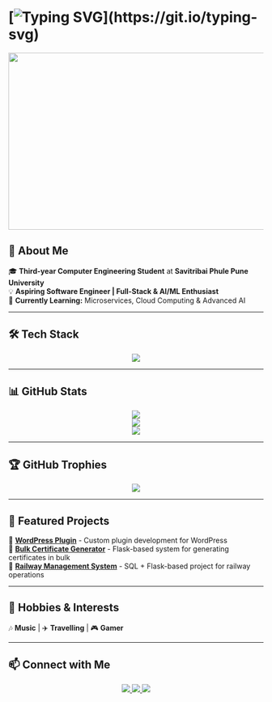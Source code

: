 # [![Typing SVG](https://readme-typing-svg.herokuapp.com?font=Fira+Code&size=22&pause=1000&color=F74C00&width=600&lines=Hey+there!+👋;I'm+Anand+Bora!;Aspiring+Software+Engineer;Passionate+about+AI%2FML+and+Development!)](https://git.io/typing-svg)  

<p align="center">
  <img src="[https://bilginc.com/editorFiles/4fb239cb.gif](https://media.tenor.com/trwMzHIDQlQAAAAi/hack-hacking.gif)" width="600" height="350">
</p>

## 🚀 About Me  
🎓 **Third-year Computer Engineering Student** at **Savitribai Phule Pune University**  
💡 **Aspiring Software Engineer | Full-Stack & AI/ML Enthusiast**  
🌱 **Currently Learning:** Microservices, Cloud Computing & Advanced AI  

---

## 🛠️ Tech Stack  

<p align="center">  
  <img src="https://skillicons.dev/icons?i=python,java,js,html,css,react,flask,mongodb,mysql,git,github,vscode" />
</p>  

---

## 📊 GitHub Stats  

<p align="center">
  <img src="https://github-readme-streak-stats.herokuapp.com/?user=Anand-Bora-0001&theme=radical&hide_border=true" />
  <br>
  <img src="https://github-readme-stats.vercel.app/api?username=Anand-Bora-0001&show_icons=true&theme=radical&hide=contribs" />
  <br>
  <img src="https://github-readme-stats.vercel.app/api/top-langs/?username=Anand-Bora-0001&layout=compact&theme=radical" />
</p>

---

## 🏆 GitHub Trophies  
<p align="center">  
  <img src="https://github-profile-trophy.vercel.app/?username=Anand-Bora-0001&theme=darkhub&margin-w=15&margin-h=15&no-bg=true&no-frame=true" />  
</p>

---

## 📌 Featured Projects  
🚀 **[WordPress Plugin](#)** - Custom plugin development for WordPress  
📜 **[Bulk Certificate Generator](#)** - Flask-based system for generating certificates in bulk  
🚆 **[Railway Management System](#)** - SQL + Flask-based project for railway operations  

---

## 🌟 Hobbies & Interests  
🎶 **Music** | ✈️ **Travelling** | 🎮 **Gamer**

---

## 📫 Connect with Me  
<p align="center">
  <a href="https://www.linkedin.com/in/anand-bora/">
    <img src="https://img.shields.io/badge/LinkedIn-blue?style=for-the-badge&logo=linkedin" />
  </a>
  <a href="https://www.instagram.com/anand0001/">
    <img src="https://img.shields.io/badge/Instagram-E4405F?style=for-the-badge&logo=instagram&logoColor=white" />
  </a>
  <a href="https://github.com/Anand-Bora-0001">
    <img src="https://img.shields.io/badge/GitHub-181717?style=for-the-badge&logo=github&logoColor=white" />
  </a>
</p>
